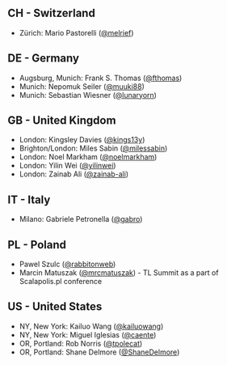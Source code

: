 ## CH - Switzerland
* Zürich: Mario Pastorelli ([@melrief](https://github.com/melrief))

## DE - Germany
* Augsburg, Munich: Frank S. Thomas ([@fthomas](https://github.com/fthomas))
* Munich: Nepomuk Seiler ([@muuki88](https://github.com/muuki88))
* Munich: Sebastian Wiesner ([@lunaryorn](https://github.com/lunaryorn))

## GB - United Kingdom
* London: Kingsley Davies ([@kings13y](https://github.com/kings13y))
* Brighton/London: Miles Sabin ([@milessabin](https://github.com/milessabin))
* London: Noel Markham ([@noelmarkham](https://github.com/noelmarkham))
* London: Yilin Wei ([@yilinwei](https://github.com/yilinwei))
* London: Zainab Ali ([@zainab-ali](https://github.com/zainab-ali))

## IT - Italy
* Milano: Gabriele Petronella ([@gabro](https://github.com/gabro))

## PL - Poland
* Pawel Szulc ([@rabbitonweb](https://github.com/rabbitonweb))
* Marcin Matuszak ([@mrcmatuszak](github.com/mrcmatuszak)) - TL Summit as a part of Scalapolis.pl conference

## US - United States
* NY, New York: Kailuo Wang ([@kailuowang](https://github.com/kailuowang))
* NY, New York: Miguel Iglesias ([@caente](https://github.com/caente))
* OR, Portland: Rob Norris ([@tpolecat](https://github.com/tpolecat))
* OR, Portland: Shane Delmore ([@ShaneDelmore](https://github.com/ShaneDelmore))
